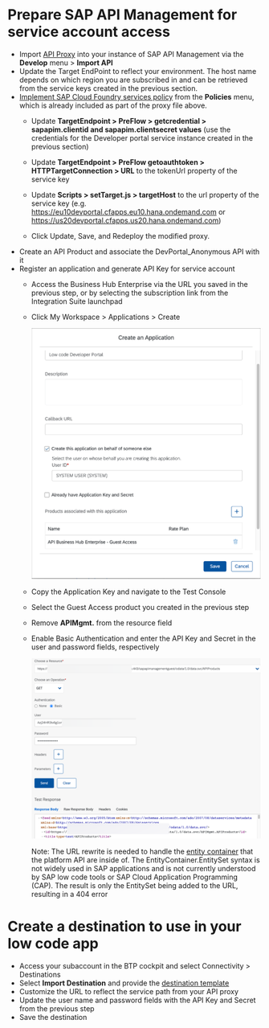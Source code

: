 # Prepare SAP API Management for service account access
* Import [API Proxy](https://github.com/SAP-samples/btp-create-api-integrations/raw/low-code-dev-portal/DevPortal_Anonymous.zip) into your instance of SAP API Management via the **Develop** menu > **Import API**
* Update the Target EndPoint to reflect your environment. The host name depends on which region you are subscribed in and can be retrieved from the service keys created in the previous section.
* [Implement SAP Cloud Foundry services policy](https://api.sap.com/policytemplate/SAPCloudFoundryXSUAAJWTToken) from the **Policies** menu, which is already included as part of the proxy file above.
  * Update **TargetEndpoint > PreFlow > getcredential > sapapim.clientid and sapapim.clientsecret values** (use the credentials for the Developer portal service instance created in the previous section)

  * Update **TargetEndpoint > PreFlow getoauthtoken > HTTPTargetConnection > URL** to the tokenUrl property of the service key
  * Update **Scripts > setTarget.js > targetHost** to the url property of the service key (e.g. https://eu10devportal.cfapps.eu10.hana.ondemand.com or https://us20devportal.cfapps.us20.hana.ondemand.com)
  * Click Update, Save, and Redeploy the modified proxy.
* Create an API Product and associate the DevPortal_Anonymous API with it
* Register an application and generate API Key for service account
  * Access the Business Hub Enterprise via the URL you saved in the previous step, or by selecting the subscription link from the Integration Suite launchpad
  * Click My Workspace > Applications > Create

    ![Create application details](./img/CreateApplication.png)

  * Copy the Application Key and navigate to the Test Console
  * Select the Guest Access product you created in the previous step
  * Remove **APIMgmt.** from the resource field
  * Enable Basic Authentication and enter the API Key and Secret in the user and password fields, respectively

    ![Test API](./img/TestConsole.png)

    Note: The URL rewrite is needed to handle the [entity container](https://docs.microsoft.com/en-us/dotnet/framework/data/adonet/entity-container) that the platform API are inside of. The EntityContainer.EntitySet syntax is not widely used in SAP applications and is not currently understood by SAP low code tools or SAP Cloud Application Programming (CAP). The result is only the EntitySet being added to the URL, resulting in a 404 error


# Create a destination to use in your low code app
* Access your subaccount in the BTP cockpit and select Connectivity > Destinations
* Select **Import Destination** and provide the [destination template](https://github.com/SAP-samples/btp-create-api-integrations/blob/low-code-dev-portal/LCDevPortal.destination.txt)
* Customize the URL to reflect the service path from your API proxy
* Update the user name and password fields with the API Key and Secret from the previous step
* Save the destination
